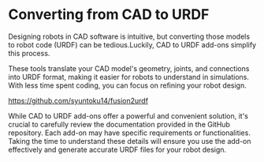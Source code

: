 # Converting from CAD to URDF

Designing robots in CAD software is intuitive, but converting those models to robot code (URDF) can be tedious.Luckily, CAD to URDF add-ons simplify this process. 

These tools translate your CAD model's geometry, joints, and connections into URDF format, making it easier for robots to understand in simulations. With less time spent coding, you can focus on refining your robot design. 

https://github.com/syuntoku14/fusion2urdf

While CAD to URDF add-ons offer a powerful and convenient solution, it's crucial to carefully review the documentation provided in the GitHub repository. Each add-on may have specific requirements or functionalities. Taking the time to understand these details will ensure you use the add-on effectively and generate accurate URDF files for your robot design.